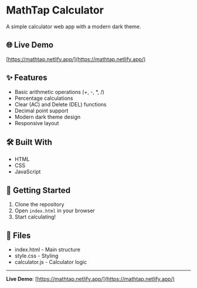 # MathTap Calculator

A simple calculator web app with a modern dark theme.

## 🌐 Live Demo

[https://mathtap.netlify.app/](https://mathtap.netlify.app/)

## ✨ Features

- Basic arithmetic operations (+, -, *, /)
- Percentage calculations
- Clear (AC) and Delete (DEL) functions
- Decimal point support
- Modern dark theme design
- Responsive layout

## 🛠️ Built With

- HTML
- CSS
- JavaScript

## 🚀 Getting Started

1. Clone the repository
2. Open `index.html` in your browser
3. Start calculating!

## 📁 Files

- index.html - Main structure
- style.css - Styling
- calculator.js - Calculator logic

---

**Live Demo**: [https://mathtap.netlify.app/](https://mathtap.netlify.app/) 
